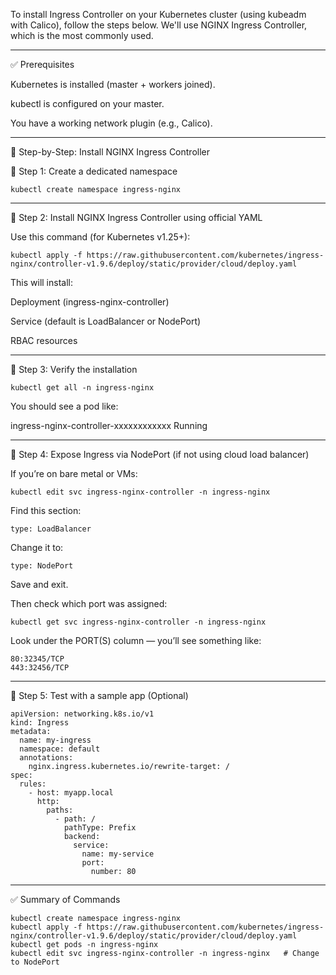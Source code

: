 To install Ingress Controller on your Kubernetes cluster (using kubeadm with Calico), follow the steps below. We'll use NGINX Ingress Controller, which is the most commonly used.


---

✅ Prerequisites

Kubernetes is installed (master + workers joined).

kubectl is configured on your master.

You have a working network plugin (e.g., Calico).



---

🚀 Step-by-Step: Install NGINX Ingress Controller

🔹 Step 1: Create a dedicated namespace

```
kubectl create namespace ingress-nginx
```

---

🔹 Step 2: Install NGINX Ingress Controller using official YAML

Use this command (for Kubernetes v1.25+):

```
kubectl apply -f https://raw.githubusercontent.com/kubernetes/ingress-nginx/controller-v1.9.6/deploy/static/provider/cloud/deploy.yaml
```

This will install:

Deployment (ingress-nginx-controller)

Service (default is LoadBalancer or NodePort)

RBAC resources



---

🔹 Step 3: Verify the installation

```
kubectl get all -n ingress-nginx
```

You should see a pod like:

ingress-nginx-controller-xxxxxxxxxxxx   Running


---

🔹 Step 4: Expose Ingress via NodePort (if not using cloud load balancer)

If you’re on bare metal or VMs:

```
kubectl edit svc ingress-nginx-controller -n ingress-nginx
```

Find this section:

```
type: LoadBalancer
```

Change it to:

```
type: NodePort
```

Save and exit.

Then check which port was assigned:

```
kubectl get svc ingress-nginx-controller -n ingress-nginx
```

Look under the PORT(S) column — you’ll see something like:

```
80:32345/TCP
443:32456/TCP
```

---

🔹 Step 5: Test with a sample app (Optional)

```
apiVersion: networking.k8s.io/v1
kind: Ingress
metadata:
  name: my-ingress
  namespace: default
  annotations:
    nginx.ingress.kubernetes.io/rewrite-target: /
spec:
  rules:
    - host: myapp.local
      http:
        paths:
          - path: /
            pathType: Prefix
            backend:
              service:
                name: my-service
                port:
                  number: 80
```

---

✅ Summary of Commands

```
kubectl create namespace ingress-nginx
kubectl apply -f https://raw.githubusercontent.com/kubernetes/ingress-nginx/controller-v1.9.6/deploy/static/provider/cloud/deploy.yaml
kubectl get pods -n ingress-nginx
kubectl edit svc ingress-nginx-controller -n ingress-nginx   # Change to NodePort
```
